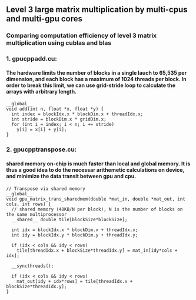 ## Level 3 large matrix multiplication by multi-cpus and multi-gpu cores
### Comparing computation efficiency of level 3 matrix multiplication using cublas and blas

### 1. gpucppadd.cu:
#### The hardware limits the number of blocks in a single lauch to 65,535 per dimension, and each block has a maximum of 1024 threads per block. In order to break this limit, we can use grid-stride loop to calculate the arrays with arbitrary length.
```
__global__
void add(int n, float *x, float *y) {
  int index = blockIdx.x * blockDim.x + threadIdx.x;
  int stride = blockDim.x * gridDim.x;
  for (int i = index; i < n; i += stride)
    y[i] = x[i] + y[i];
}
```

### 2. gpucpptranspose.cu:
#### shared memory on-chip is much faster than local and global memory. It is thus a good idea to do the necessar arithemetic calculations on device, and minimize the data transit between gpu and cpu.
```
// Transpose via shared memory
__global__
void gpu_matrix_trans_sharedmem(double *mat_in, double *mat_out, int cols, int rows) {
  // shared memory (48KB/N per block), N is the number of blocks on the same multiprocessor
  __shared__ double tile[blockSize*blockSize];

  int idx = blockIdx.x * blockDim.x + threadIdx.x;
  int idy = blockIdx.y * blockDim.y + threadIdx.y;

  if (idx < cols && idy < rows)
    tile[threadIdx.x + blockSize*threadIdx.y] = mat_in[idy*cols + idx];

  __syncthreads();

  if (idx < cols && idy < rows)
    mat_out[idy + idx*rows] = tile[threadIdx.x + blockSize*threadIdx.y];
}
```
